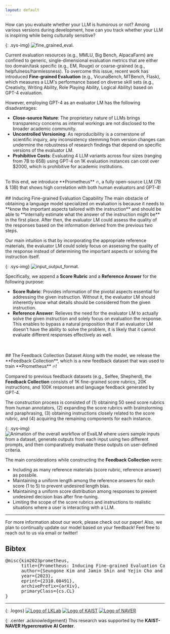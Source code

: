 ```yaml
---
layout: default
---
```


How can you evaluate whether your LLM is humorous or not? Among various versions during development, how can you track whether your LLM is inspiring while being culturally sensitive?

{: .sys-img}
![fine_grained_eval.](/assets/img/figure1.png)

Current evaluation resources (e.g., MMLU, Big Bench, AlpacaFarm) are confined to generic, single-dimensional evaluation metrics that are either too domain/task specific (e.g., EM, Rouge) or coarse-grained (e.g., helpfulness/harmlessness). To overcome this issue, recent work has introduced **Fine-grained Evaluation** (e.g., VicunaBench, MTBench, Flask), which measures a LLM's performance based on diverse skill sets (e.g., Creativity, Writing Ability, Role Playing Ability, Logical Ability) based on GPT-4 evaluation.

However, employing GPT-4 as an evaluator LM has the following disadvantages:
* <b>Close-source Nature</b>: The proprietary nature of LLMs brings transparency concerns as internal workings are not disclosed to the broader academic community.
* <b>Uncontrolled Versioning</b>: As reproducibility is a cornerstone of scientific inquiry, any inconsistency stemming from version changes can undermine the robustness of research findings that depend on specific versions of the evaluator LM.
* <b>Prohibitive Costs</b>: Evaluating 4 LLM variants across four sizes (ranging from 7B to 65B) using GPT-4 on 1K evaluation instances can cost over $2000, which is prohibitive for academic institutions.

<br>
To this end, we introduce <span class="sys-name">**Prometheus**</span> 🔥, a fully open-source LLM (7B & 13B) that shows high correlation with both human evaluators and GPT-4!

<br>
<br>
## Inducing Fine-grained Evaluation Capability
The main obstacle of obtaining a language model specialized on evaluation is because it needs to **know the important aspects tailored with the instruction** and should be able to **internally estimate what the answer of the instruction might be** in the first place. After then, the evaluator LM could assess the quality of the responses based on the information derived from the previous two steps.

Our main intuition is that by incorporating the appropriate reference materials, the evaluator LM could solely focus on assessing the quality of the response instead of determining the important aspects or solving the instruction itself.

{: .sys-img}
![input_output_format.](/assets/img/figure2.png)

Specifically, we append a **Score Rubric** and a **Reference Answer** for the following purpose:
* <b>Score Rubric</b>: Provides information of the pivotal aspects essential for addressing the given instruction. Without it, the evaluator LM should inherently know what details should be considered from the given instruction.
* <b>Reference Answer</b>: Relieves the need for the evaluator LM to actually solve the given instruction and solely focus on evaluation the response. This enables to bypass a natural proposition that if an evaluator LM doesn't have the ability to solve the problem, it is likely that it cannot evaluate different responses effectively as well.

<br>
<br>
## The Feedback Collection Dataset
Along with the model, we release the **Feedback Collection**, which is a new feedback dataset that was used to train <span class="sys-name">**Prometheus**</span> 🔥!

Compared to previous feedback datasets (e.g., Selfee, Shepherd), the **Feedback Collection** consists of 1K fine-grained score rubrics, 20K instructions, and 100K responses and language feedback generated by GPT-4.
</br>

The construction process is consisted of (1) obtaining 50 seed score rubrics from human annotators, (2) expanding the score rubrics with brainstorming and paraphrasing, (3) obtaining instructions closely related to the score rubric, and (4) acquiring the remaining components for each instance.

{: .sys-img}
![Animation of the overall workflow of EvalLM where users sample inputs from a dataset, generate outputs from each input using two different prompts, and then comparatively evaluate these outputs on user-defined criteria.](/assets/img/animation.gif)

The main considerations while constructing the **Feedback Collection** were:
* Including as many reference materials (score rubric, reference answer) as possbile.
* Maintaining a uniform length among the reference answers for each score (1 to 5) to prevent undesired length bias.
* Maintaining a uniform score distribution among responses to prevent undesired decision bias after fine-tuning.
* Limiting the scope of the score rubrics and instructions to realistic situations where a user is interacting with a LLM.

------

For more information about our work, please check out our paper! Also, we plan to continually update our model based on your feedback! Feel free to reach out to us via email or twitter!

## Bibtex

<pre>
@misc{kim2023prometheus,
      title={Prometheus: Inducing Fine-grained Evaluation Capability in Language Models}, 
      author={Seungone Kim and Jamin Shin and Yejin Cho and Joel Jang and Shayne Longpre and Hwaran Lee and Sangdoo Yun and Seongjin Shin and Sungdong Kim and James Thorne and Minjoon Seo},
      year={2023},
      eprint={2310.08491},
      archivePrefix={arXiv},
      primaryClass={cs.CL}
}
</pre>

------

{: .logos}
[![Logo of LKLab](/assets/img/lklab_logo.png)](https://lklab.kaist.ac.kr/)
[![Logo of KAIST](/assets/img/kaist_logo.png)](https://kaist.ac.kr)
[![Logo of NAVER](/assets/img/naver_ai_lab_logo.png)](https://www.facebook.com/NAVERAILAB)

{: .center .acknowledgement}
This research was supported by the **KAIST-NAVER Hypercreative AI Center**.
